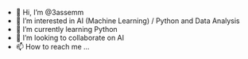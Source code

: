 - 👋 Hi, I’m @3assemm
- 👀 I’m interested in AI (Machine Learning) / Python and Data Analysis
- 🌱 I’m currently learning Python
- 💞️ I’m looking to collaborate on AI
- 📫 How to reach me ...

<!---
3assemm/3assemm is a ✨ special ✨ repository because its `README.md` (this file) appears on your GitHub profile.
You can click the Preview link to take a look at your changes.
--->
